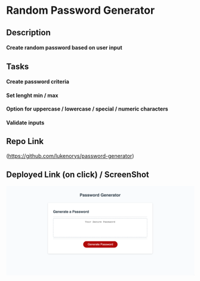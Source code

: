 # Random Password Generator

## Description
#### Create random password based on user input

## Tasks
#### Create password criteria
#### Set lenght min / max
#### Option for uppercase / lowercase / special / numeric characters
#### Validate inputs

## Repo Link
(https://github.com/lukenorys/password-generator)

## Deployed Link (on click) / ScreenShot
[![mainPageScreenshot](./assets/pwgen.png)](https://lukenorys.github.io/password-generator/)